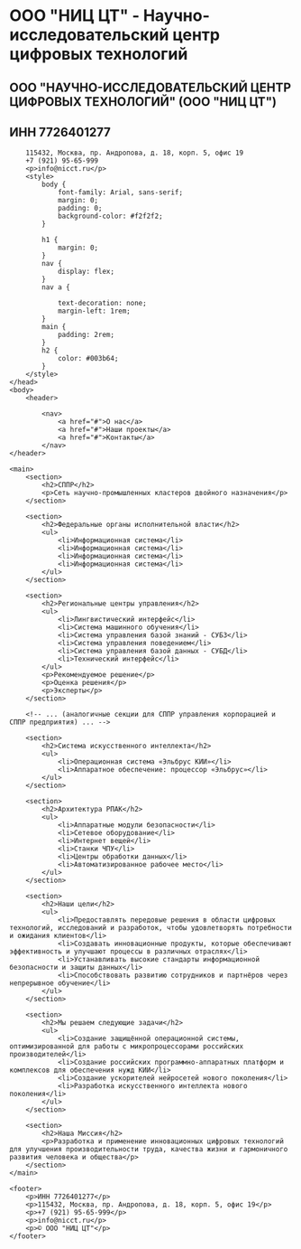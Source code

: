 # ООО "НИЦ ЦТ" - Научно-исследовательский центр цифровых технологий
  
##        ООО "НАУЧНО-ИССЛЕДОВАТЕЛЬСКИЙ ЦЕНТР ЦИФРОВЫХ ТЕХНОЛОГИЙ" (ООО "НИЦ ЦТ")
 ##       ИНН 7726401277
        115432, Москва, пр. Андропова, д. 18, корп. 5, офис 19
        +7 (921) 95-65-999
        <p>info@nicct.ru</p>
        <style>
            body {
                font-family: Arial, sans-serif;
                margin: 0;
                padding: 0;
                background-color: #f2f2f2;
            }
            
            h1 {
                margin: 0;
            }
            nav {
                display: flex;
            }
            nav a {
                
                text-decoration: none;
                margin-left: 1rem;
            }
            main {
                padding: 2rem;
            }
            h2 {
                color: #003b64;
            }
        </style>
    </head>
    <body>
        <header>
            
            <nav>
                <a href="#">О нас</a>
                <a href="#">Наши проекты</a>
                <a href="#">Контакты</a>
            </nav>
    </header>

    <main>
        <section>
            <h2>СППР</h2>
            <p>Сеть научно-промышленных кластеров двойного назначения</p>
        </section>

        <section>
            <h2>Федеральные органы исполнительной власти</h2>
            <ul>
                <li>Информационная система</li>
                <li>Информационная система</li>
                <li>Информационная система</li>
                <li>Информационная система</li>
            </ul>
        </section>

        <section>
            <h2>Региональные центры управления</h2>
            <ul>
                <li>Лингвистический интерфейс</li>
                <li>Система машинного обучения</li>
                <li>Система управления базой знаний - СУБЗ</li>
                <li>Система управления поведением</li>
                <li>Система управления базой данных - СУБД</li>
                <li>Технический интерфейс</li>
            </ul>
            <p>Рекомендуемое решение</p>
            <p>Оценка решения</p>
            <p>Эксперты</p>
        </section>

        <!-- ... (аналогичные секции для СППР управления корпорацией и СППР предприятия) ... -->

        <section>
            <h2>Система искусственного интеллекта</h2>
            <ul>
                <li>Операционная система «Эльбрус КИИ»</li>
                <li>Аппаратное обеспечение: процессор «Эльбрус»</li>
            </ul>
        </section>

        <section>
            <h2>Архитектура РПАК</h2>
            <ul>
                <li>Аппаратные модули безопасности</li>
                <li>Сетевое оборудование</li>
                <li>Интернет вещей</li>
                <li>Станки ЧПУ</li>
                <li>Центры обработки данных</li>
                <li>Автоматизированное рабочее место</li>
            </ul>
        </section>

        <section>
            <h2>Наши цели</h2>
            <ul>
                <li>Предоставлять передовые решения в области цифровых технологий, исследований и разработок, чтобы удовлетворять потребности и ожидания клиентов</li>
                <li>Создавать инновационные продукты, которые обеспечивают эффективность и улучшают процессы в различных отраслях</li>
                <li>Устанавливать высокие стандарты информационной безопасности и защиты данных</li>
                <li>Способствовать развитию сотрудников и партнёров через непрерывное обучение</li>
            </ul>
        </section>

        <section>
            <h2>Мы решаем следующие задачи</h2>
            <ul>
                <li>Создание защищённой операционной системы, оптимизированной для работы с микропроцессорами российских производителей</li>
                <li>Создание российских программно-аппаратных платформ и комплексов для обеспечения нужд КИИ</li>
                <li>Создание ускорителей нейросетей нового поколения</li>
                <li>Разработка искусственного интеллекта нового поколения</li>
            </ul>
        </section>

        <section>
            <h2>Наша Миссия</h2>
            <p>Разработка и применение инновационных цифровых технологий для улучшения производительности труда, качества жизни и гармоничного развития человека и общества</p>
        </section>
    </main>

    <footer>
        <p>ИНН 7726401277</p>
        <p>115432, Москва, пр. Андропова, д. 18, корп. 5, офис 19</p>
        <p>+7 (921) 95-65-999</p>
        <p>info@nicct.ru</p>
        <p>© ООО "НИЦ ЦТ"</p>
    </footer>
</body>
</html>